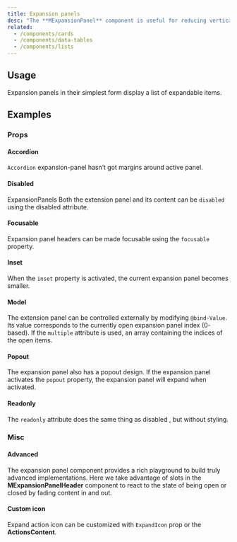 ```yaml
---
title: Expansion panels
desc: "The **MExpansionPanel** component is useful for reducing vertical space with large amounts of information. The default functionality of the component is to only display one expansion-panel body at a time; however, with the **Multiple** property, the expansion-panel can remain open until explicitly closed."
related:
  - /components/cards
  - /components/data-tables
  - /components/lists
---
```


## Usage

Expansion panels in their simplest form display a list of expandable items.

<masa-example file="Examples.components.expansion_panels.Index"></masa-example>

## Examples

### Props

#### Accordion

`Accordion` expansion-panel hasn’t got margins around active panel.

<masa-example file="Examples.components.expansion_panels.Accordion"></masa-example>

#### Disabled

ExpansionPanels Both the extension panel and its content can be `disabled` using the disabled attribute. 

<masa-example file="Examples.components.expansion_panels.Disabled"></masa-example>

#### Focusable

Expansion panel headers can be made focusable using the `focusable` property.

<masa-example file="Examples.components.expansion_panels.Focusable"></masa-example>

#### Inset

When the `inset` property is activated, the current expansion panel becomes smaller.

<masa-example file="Examples.components.expansion_panels.Inset"></masa-example>

#### Model

The extension panel can be controlled externally by modifying `@bind-Value`. Its value corresponds to the currently open expansion panel index (0-based). If the `multiple` attribute is used, an array containing the indices of the open items.

<masa-example file="Examples.components.expansion_panels.Model"></masa-example>

#### Popout

The expansion panel also has a popout design. If the expansion panel activates the `popout` property, the expansion panel will expand when activated.

<masa-example file="Examples.components.expansion_panels.Popout"></masa-example>

#### Readonly

The `readonly` attribute does the same thing as disabled , but without styling.

<masa-example file="Examples.components.expansion_panels.Readonly"></masa-example>

### Misc

#### Advanced

The expansion panel component provides a rich playground to build truly advanced implementations. Here we take advantage of slots in the **MExpansionPanelHeader**   component to react to the state of being open or closed by fading content in and out.

<masa-example file="Examples.components.expansion_panels.Advanced"></masa-example>

#### Custom icon

Expand action icon can be customized with `ExpandIcon` prop or the **ActionsContent**.

<masa-example file="Examples.components.expansion_panels.CustomIcon"></masa-example>

